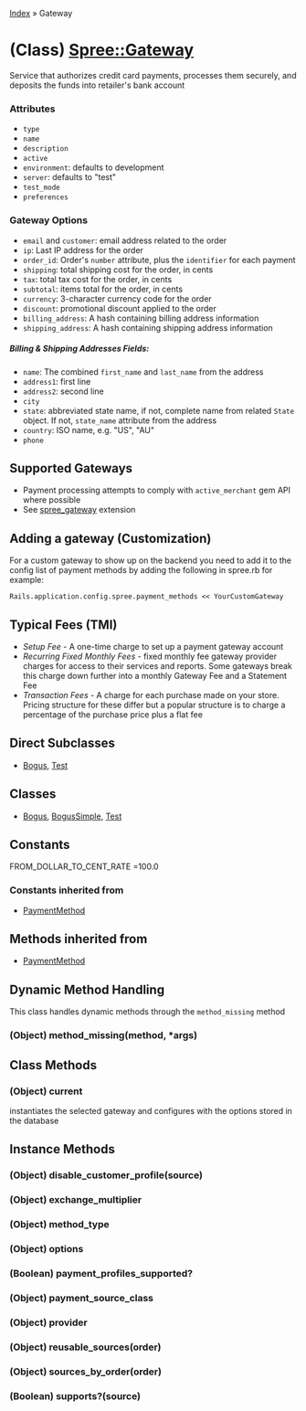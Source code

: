 [Index](../_index.md) » Gateway

# (Class) [Spree::Gateway](http://m.gymplayer.com/gateway.rb)
Service that authorizes credit card payments, processes them securely, and deposits the funds 
into retailer's bank account

### Attributes
* `type`
* `name`
* `description`
* `active` 
* `environment`: defaults to development
* `server`: defaults to "test"
* `test_mode`
* `preferences`

### Gateway Options
* `email` and `customer`: email address related to the order
* `ip`: Last IP address for the order
* `order_id`: Order's `number` attribute, plus the `identifier` for each payment
* `shipping`: total shipping cost for the order, in cents
* `tax`: total tax cost for the order, in cents
* `subtotal`: items total for the order, in cents
* `currency`: 3-character currency code for the order
* `discount`: promotional discount applied to the order
* `billing_address`: A hash containing billing address information
* `shipping_address`: A hash containing shipping address information

##### Billing & Shipping Addresses Fields:
* `name`: The combined `first_name` and `last_name` from the address
* `address1`: first line
* `address2`: second line
* `city`
* `state`: abbreviated state name, if not, complete name from related `State` object. If not,
`state_name` attribute from the address
* `country`: ISO name, e.g. "US", "AU"
* `phone`

## Supported Gateways
* Payment processing attempts to comply with `active_merchant` gem API where possible
* See [spree_gateway](https://github.com/spree/spree_gateway) extension

## Adding a gateway (Customization)
For a custom gateway to show up on the backend you need to add it to the config list of payment
methods by adding the following in spree.rb for example:
```
Rails.application.config.spree.payment_methods << YourCustomGateway
```

## Typical Fees (TMI)
* *Setup Fee* - A one-time charge to set up a payment gateway account
* *Recurring Fixed Monthly Fees* - fixed monthly fee gateway provider charges for access to 
their services and reports. Some gateways break this charge down further into a monthly
Gateway Fee and a Statement Fee
* *Transaction Fees* - A charge for each purchase made on your store. Pricing structure for 
these differ but a popular structure is to charge a percentage of the purchase price plus a flat fee

## Direct Subclasses
* [Bogus](Gateway/Bogus.md), [Test](Gateway/Test.md)

## Classes 
* [Bogus](Gateway/Bogus.md), [BogusSimple](Gateway/BogusSimple.md), [Test](Gateway/Test.md)

## Constants
FROM_DOLLAR_TO_CENT_RATE =100.0

### Constants inherited from
* [PaymentMethod](PaymentMethod.md)

## Methods inherited from
* [PaymentMethod](PaymentMethod.md)

## Dynamic Method Handling
This class handles dynamic methods through the `method_missing` method

### (Object) **method_missing**(method, *args)


## Class Methods
### (Object) **current**
instantiates the selected gateway and configures with the options stored in the database 

## Instance Methods
### (Object) **disable_customer_profile**(source)


### (Object) **exchange_multiplier**


### (Object) **method_type**


### (Object) **options**


###  (Boolean) **payment_profiles_supported?**


### (Object) **payment_source_class**


### (Object) **provider**


### (Object) **reusable_sources**(order)

  
### (Object) **sources_by_order**(order)


###  (Boolean) **supports?**(source)

